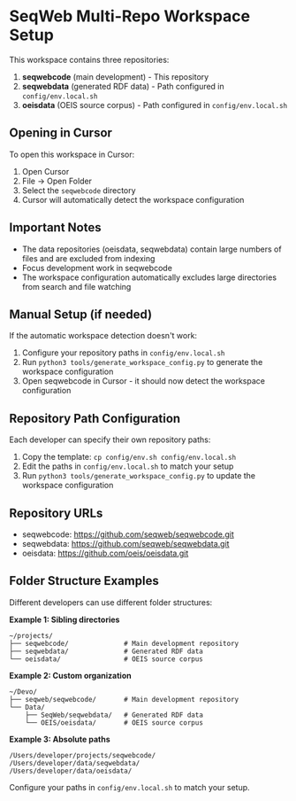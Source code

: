 # SeqWeb Multi-Repo Workspace Setup

This workspace contains three repositories:

1. **seqwebcode** (main development) - This repository
2. **seqwebdata** (generated RDF data) - Path configured in `config/env.local.sh`
3. **oeisdata** (OEIS source corpus) - Path configured in `config/env.local.sh`

## Opening in Cursor

To open this workspace in Cursor:

1. Open Cursor
2. File → Open Folder
3. Select the `seqwebcode` directory
4. Cursor will automatically detect the workspace configuration

## Important Notes

- The data repositories (oeisdata, seqwebdata) contain large numbers of files and are excluded from indexing
- Focus development work in seqwebcode
- The workspace configuration automatically excludes large directories from search and file watching

## Manual Setup (if needed)

If the automatic workspace detection doesn't work:

1. Configure your repository paths in `config/env.local.sh`
2. Run `python3 tools/generate_workspace_config.py` to generate the workspace configuration
3. Open seqwebcode in Cursor - it should now detect the workspace configuration

## Repository Path Configuration

Each developer can specify their own repository paths:

1. Copy the template: `cp config/env.sh config/env.local.sh`
2. Edit the paths in `config/env.local.sh` to match your setup
3. Run `python3 tools/generate_workspace_config.py` to update the workspace configuration

## Repository URLs

- seqwebcode: https://github.com/seqweb/seqwebcode.git
- seqwebdata: https://github.com/seqweb/seqwebdata.git  
- oeisdata: https://github.com/oeis/oeisdata.git

## Folder Structure Examples

Different developers can use different folder structures:

**Example 1: Sibling directories**
```
~/projects/
├── seqwebcode/              # Main development repository
├── seqwebdata/              # Generated RDF data
└── oeisdata/                # OEIS source corpus
```

**Example 2: Custom organization**
```
~/Devo/
├── seqweb/seqwebcode/       # Main development repository
└── Data/
    ├── SeqWeb/seqwebdata/   # Generated RDF data
    └── OEIS/oeisdata/       # OEIS source corpus
```

**Example 3: Absolute paths**
```
/Users/developer/projects/seqwebcode/
/Users/developer/data/seqwebdata/
/Users/developer/data/oeisdata/
```

Configure your paths in `config/env.local.sh` to match your setup. 